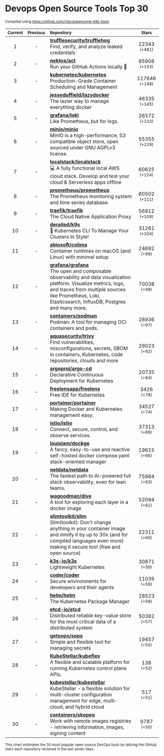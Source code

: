 # Devops Open Source Tools Top 30
<sup>Compiled using https://github.com/vilaca/awesome-k8s-tools</sup>
<div align="center">

|<sub>Current</sub>|<sub>Previous</sub>|<sub>Repository</sub>|<sub>Stars</sub>|
|:---:|:---:|:---|:---:|
|1|-|[**trufflesecurity/trufflehog**](https://github.com/trufflesecurity/trufflehog)<br/>Find, verify, and analyze leaked credentials|22343 <sup>(+481)</sup>|
|2|-|[**nektos/act**](https://github.com/nektos/act)<br/>Run your GitHub Actions locally 🚀|65908 <sup>(+153)</sup>|
|3|-|[**kubernetes/kubernetes**](https://github.com/kubernetes/kubernetes)<br/>Production-Grade Container Scheduling and Management|117646 <sup>(+148)</sup>|
|4|-|[**jesseduffield/lazydocker**](https://github.com/jesseduffield/lazydocker)<br/>The lazier way to manage everything docker|46335 <sup>(+145)</sup>|
|5|-|[**grafana/loki**](https://github.com/grafana/loki)<br/>Like Prometheus, but for logs.|26572 <sup>(+133)</sup>|
|6|-|[**minio/minio**](https://github.com/minio/minio)<br/>MinIO is a high-performance, S3 compatible object store, open sourced under GNU AGPLv3 license.|55355 <sup>(+129)</sup>|
|7|-|[**localstack/localstack**](https://github.com/localstack/localstack)<br/>💻 A fully functional local AWS cloud stack. Develop and test your cloud & Serverless apps offline|60625 <sup>(+124)</sup>|
|8|-|[**prometheus/prometheus**](https://github.com/prometheus/prometheus)<br/>The Prometheus monitoring system and time series database.|60502 <sup>(+111)</sup>|
|9|-|[**traefik/traefik**](https://github.com/traefik/traefik)<br/>The Cloud Native Application Proxy|56812 <sup>(+109)</sup>|
|10|-|[**derailed/k9s**](https://github.com/derailed/k9s)<br/>🐶 Kubernetes CLI To Manage Your Clusters In Style!|31261 <sup>(+104)</sup>|
|11|-|[**abiosoft/colima**](https://github.com/abiosoft/colima)<br/>Container runtimes on macOS (and Linux) with minimal setup|24692 <sup>(+99)</sup>|
|12|-|[**grafana/grafana**](https://github.com/grafana/grafana)<br/>The open and composable observability and data visualization platform. Visualize metrics, logs, and traces from multiple sources like Prometheus, Loki, Elasticsearch, InfluxDB, Postgres and many more. |70038 <sup>(+98)</sup>|
|13|-|[**containers/podman**](https://github.com/containers/podman)<br/>Podman: A tool for managing OCI containers and pods.|28936 <sup>(+97)</sup>|
|14|-|[**aquasecurity/trivy**](https://github.com/aquasecurity/trivy)<br/>Find vulnerabilities, misconfigurations, secrets, SBOM in containers, Kubernetes, code repositories, clouds and more|29023 <sup>(+92)</sup>|
|15|-|[**argoproj/argo-cd**](https://github.com/argoproj/argo-cd)<br/>Declarative Continuous Deployment for Kubernetes|20735 <sup>(+84)</sup>|
|16|-|[**freelensapp/freelens**](https://github.com/freelensapp/freelens)<br/>Free IDE for Kubernetes|3426 <sup>(+78)</sup>|
|17|-|[**portainer/portainer**](https://github.com/portainer/portainer)<br/>Making Docker and Kubernetes management easy.|34527 <sup>(+74)</sup>|
|18|-|[**istio/istio**](https://github.com/istio/istio)<br/>Connect, secure, control, and observe services.|37313 <sup>(+69)</sup>|
|19|-|[**louislam/dockge**](https://github.com/louislam/dockge)<br/>A fancy, easy-to-use and reactive self-hosted docker compose.yaml stack-oriented manager|19615 <sup>(+66)</sup>|
|20|-|[**netdata/netdata**](https://github.com/netdata/netdata)<br/>The fastest path to AI-powered full stack observability, even for lean teams.|75984 <sup>(+63)</sup>|
|21|-|[**wagoodman/dive**](https://github.com/wagoodman/dive)<br/>A tool for exploring each layer in a docker image|52094 <sup>(+61)</sup>|
|22|-|[**slimtoolkit/slim**](https://github.com/slimtoolkit/slim)<br/>Slim(toolkit): Don't change anything in your container image and minify it by up to 30x (and for compiled languages even more) making it secure too! (free and open source)|22311 <sup>(+60)</sup>|
|23|-|[**k3s-io/k3s**](https://github.com/k3s-io/k3s)<br/>Lightweight Kubernetes|30871 <sup>(+59)</sup>|
|24|-|[**coder/coder**](https://github.com/coder/coder)<br/>Secure environments for developers and their agents|11039 <sup>(+59)</sup>|
|25|-|[**helm/helm**](https://github.com/helm/helm)<br/>The Kubernetes Package Manager|28523 <sup>(+58)</sup>|
|26|-|[**etcd-io/etcd**](https://github.com/etcd-io/etcd)<br/>Distributed reliable key-value store for the most critical data of a distributed system|50382 <sup>(+57)</sup>|
|27|-|[**getsops/sops**](https://github.com/getsops/sops)<br/>Simple and flexible tool for managing secrets|19457 <sup>(+55)</sup>|
|28|-|[**KubeStellar/kubeflex**](https://github.com/KubeStellar/kubeflex)<br/>A flexible and scalable platform for running Kubernetes control plane APIs.|138 <sup>(+52)</sup>|
|29|-|[**kubestellar/kubestellar**](https://github.com/kubestellar/kubestellar)<br/>KubeStellar - a flexible solution for multi-cluster configuration management for edge, multi-cloud, and hybrid cloud|517 <sup>(+51)</sup>|
|30|-|[**containers/skopeo**](https://github.com/containers/skopeo)<br/>Work with remote images registries - retrieving information, images, signing content|9787 <sup>(+50)</sup>|


</div>

<sub>This chart estimates the 30 most popular open source DevOps tools by tallying the GitHub stars each repository received in the last seven days.</sub>
